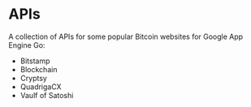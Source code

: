 # APIs

A collection of APIs for some popular Bitcoin websites for Google App Engine Go:

- Bitstamp
- Blockchain
- Cryptsy
- QuadrigaCX
- Vaulf of Satoshi